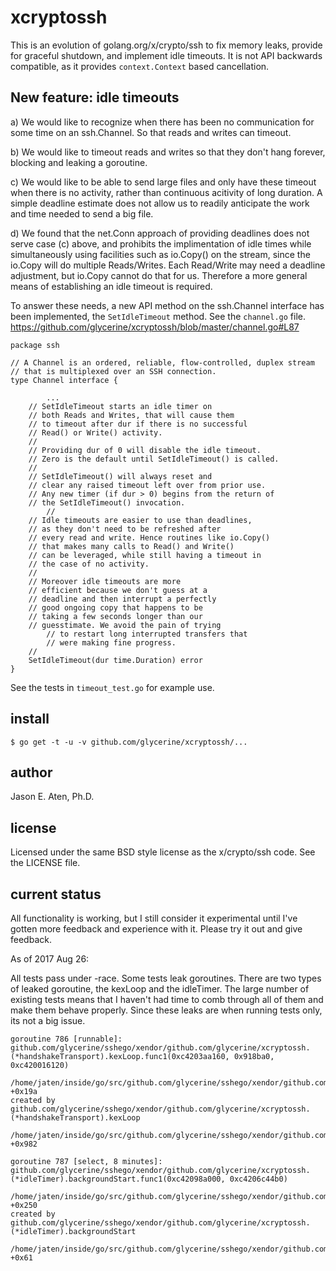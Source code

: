 # xcryptossh

This is an evolution of golang.org/x/crypto/ssh to fix memory leaks, provide for graceful shutdown, and implement idle timeouts. It is not API backwards compatible, as it provides `context.Context` based cancellation.

New feature: idle timeouts
--------------------------


a) We would like to recognize when there has been no communication for some time
   on an ssh.Channel. So that reads and writes can timeout.

b) We would like to timeout reads and writes so that they don't hang forever,
   blocking and leaking a goroutine.

c) We would like to be able to send large files and only have these timeout when
   there is no activity, rather than continuous acitivity of long duration.
   A simple deadline estimate does not allow us to readily anticipate the
   work and time needed to send a big file.

d) We found that the net.Conn approach of providing deadlines does not
   serve case (c) above, and prohibits the implimentation of idle
   times while simultaneously using facilities such as io.Copy() on
   the stream, since the io.Copy will do multiple Reads/Writes. Each
   Read/Write may need a deadline adjustment, but io.Copy cannot do
   that for us. Therefore a more general means of establishing an
   idle timeout is required.

To answer these needs, a new API method on the ssh.Channel interface has been implemented,
the `SetIdleTimeout` method. See the `channel.go` file. https://github.com/glycerine/xcryptossh/blob/master/channel.go#L87

~~~
package ssh

// A Channel is an ordered, reliable, flow-controlled, duplex stream
// that is multiplexed over an SSH connection.
type Channel interface {

        ...
	// SetIdleTimeout starts an idle timer on
	// both Reads and Writes, that will cause them
	// to timeout after dur if there is no successful
	// Read() or Write() activity.
	//
	// Providing dur of 0 will disable the idle timeout.
	// Zero is the default until SetIdleTimeout() is called.
	//
	// SetIdleTimeout() will always reset and
	// clear any raised timeout left over from prior use.
	// Any new timer (if dur > 0) begins from the return of
	// the SetIdleTimeout() invocation.
        //
	// Idle timeouts are easier to use than deadlines,
	// as they don't need to be refreshed after
	// every read and write. Hence routines like io.Copy()
	// that makes many calls to Read() and Write()
	// can be leveraged, while still having a timeout in
	// the case of no activity.
	//
	// Moreover idle timeouts are more
	// efficient because we don't guess at a
	// deadline and then interrupt a perfectly
	// good ongoing copy that happens to be
	// taking a few seconds longer than our
	// guesstimate. We avoid the pain of trying
        // to restart long interrupted transfers that
        // were making fine progress.
	//
	SetIdleTimeout(dur time.Duration) error
}
~~~

See the tests in `timeout_test.go` for example use.

## install

~~~
$ go get -t -u -v github.com/glycerine/xcryptossh/...
~~~

## author

Jason E. Aten, Ph.D.

## license

Licensed under the same BSD style license as the x/crypto/ssh code.
See the LICENSE file.

## current status

All functionality is working, but I still consider it experimental until
I've gotten more feedback and experience with it. Please try it out and
give feedback.

As of 2017 Aug 26:

All tests pass under -race. Some tests leak goroutines. There are
two types of leaked goroutine, the kexLoop and the idleTimer.
The large number of existing tests means that I haven't had
time to comb through all of them and make them behave properly.
Since these leaks are when running tests only, its not
a big issue.

~~~
goroutine 786 [runnable]:
github.com/glycerine/sshego/xendor/github.com/glycerine/xcryptossh.(*handshakeTransport).kexLoop.func1(0xc4203aa160, 0x918ba0, 0xc420016120)
	/home/jaten/inside/go/src/github.com/glycerine/sshego/xendor/github.com/glycerine/xcryptossh/handshake.go:391 +0x19a
created by github.com/glycerine/sshego/xendor/github.com/glycerine/xcryptossh.(*handshakeTransport).kexLoop
	/home/jaten/inside/go/src/github.com/glycerine/sshego/xendor/github.com/glycerine/xcryptossh/handshake.go:386 +0x982

goroutine 787 [select, 8 minutes]:
github.com/glycerine/sshego/xendor/github.com/glycerine/xcryptossh.(*idleTimer).backgroundStart.func1(0xc42098a000, 0xc4206c44b0)
	/home/jaten/inside/go/src/github.com/glycerine/sshego/xendor/github.com/glycerine/xcryptossh/idle.go:156 +0x250
created by github.com/glycerine/sshego/xendor/github.com/glycerine/xcryptossh.(*idleTimer).backgroundStart
	/home/jaten/inside/go/src/github.com/glycerine/sshego/xendor/github.com/glycerine/xcryptossh/idle.go:142 +0x61
~~~

